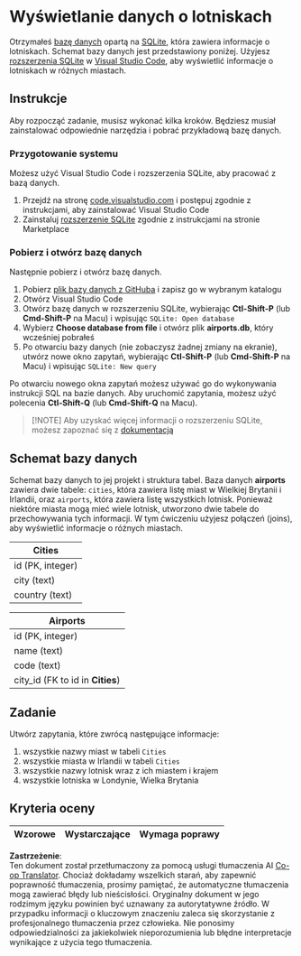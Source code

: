 <!--
CO_OP_TRANSLATOR_METADATA:
{
  "original_hash": "2f2d7693f28e4b2675f275e489dc5aac",
  "translation_date": "2025-08-23T23:25:53+00:00",
  "source_file": "2-Working-With-Data/05-relational-databases/assignment.md",
  "language_code": "pl"
}
-->
# Wyświetlanie danych o lotniskach

Otrzymałeś [bazę danych](https://raw.githubusercontent.com/Microsoft/Data-Science-For-Beginners/main/2-Working-With-Data/05-relational-databases/airports.db) opartą na [SQLite](https://sqlite.org/index.html), która zawiera informacje o lotniskach. Schemat bazy danych jest przedstawiony poniżej. Użyjesz [rozszerzenia SQLite](https://marketplace.visualstudio.com/items?itemName=alexcvzz.vscode-sqlite&WT.mc_id=academic-77958-bethanycheum) w [Visual Studio Code](https://code.visualstudio.com?WT.mc_id=academic-77958-bethanycheum), aby wyświetlić informacje o lotniskach w różnych miastach.

## Instrukcje

Aby rozpocząć zadanie, musisz wykonać kilka kroków. Będziesz musiał zainstalować odpowiednie narzędzia i pobrać przykładową bazę danych.

### Przygotowanie systemu

Możesz użyć Visual Studio Code i rozszerzenia SQLite, aby pracować z bazą danych.

1. Przejdź na stronę [code.visualstudio.com](https://code.visualstudio.com?WT.mc_id=academic-77958-bethanycheum) i postępuj zgodnie z instrukcjami, aby zainstalować Visual Studio Code
1. Zainstaluj [rozszerzenie SQLite](https://marketplace.visualstudio.com/items?itemName=alexcvzz.vscode-sqlite&WT.mc_id=academic-77958-bethanycheum) zgodnie z instrukcjami na stronie Marketplace

### Pobierz i otwórz bazę danych

Następnie pobierz i otwórz bazę danych.

1. Pobierz [plik bazy danych z GitHuba](https://raw.githubusercontent.com/Microsoft/Data-Science-For-Beginners/main/2-Working-With-Data/05-relational-databases/airports.db) i zapisz go w wybranym katalogu
1. Otwórz Visual Studio Code
1. Otwórz bazę danych w rozszerzeniu SQLite, wybierając **Ctl-Shift-P** (lub **Cmd-Shift-P** na Macu) i wpisując `SQLite: Open database`
1. Wybierz **Choose database from file** i otwórz plik **airports.db**, który wcześniej pobrałeś
1. Po otwarciu bazy danych (nie zobaczysz żadnej zmiany na ekranie), utwórz nowe okno zapytań, wybierając **Ctl-Shift-P** (lub **Cmd-Shift-P** na Macu) i wpisując `SQLite: New query`

Po otwarciu nowego okna zapytań możesz używać go do wykonywania instrukcji SQL na bazie danych. Aby uruchomić zapytania, możesz użyć polecenia **Ctl-Shift-Q** (lub **Cmd-Shift-Q** na Macu).

> [!NOTE] Aby uzyskać więcej informacji o rozszerzeniu SQLite, możesz zapoznać się z [dokumentacją](https://marketplace.visualstudio.com/items?itemName=alexcvzz.vscode-sqlite&WT.mc_id=academic-77958-bethanycheum)

## Schemat bazy danych

Schemat bazy danych to jej projekt i struktura tabel. Baza danych **airports** zawiera dwie tabele: `cities`, która zawiera listę miast w Wielkiej Brytanii i Irlandii, oraz `airports`, która zawiera listę wszystkich lotnisk. Ponieważ niektóre miasta mogą mieć wiele lotnisk, utworzono dwie tabele do przechowywania tych informacji. W tym ćwiczeniu użyjesz połączeń (joins), aby wyświetlić informacje o różnych miastach.

| Cities           |
| ---------------- |
| id (PK, integer) |
| city (text)      |
| country (text)   |

| Airports                         |
| -------------------------------- |
| id (PK, integer)                 |
| name (text)                      |
| code (text)                      |
| city_id (FK to id in **Cities**) |

## Zadanie

Utwórz zapytania, które zwrócą następujące informacje:

1. wszystkie nazwy miast w tabeli `Cities`
1. wszystkie miasta w Irlandii w tabeli `Cities`
1. wszystkie nazwy lotnisk wraz z ich miastem i krajem
1. wszystkie lotniska w Londynie, Wielka Brytania

## Kryteria oceny

| Wzorowe       | Wystarczające | Wymaga poprawy |
| ------------- | ------------- | --------------- |

**Zastrzeżenie**:  
Ten dokument został przetłumaczony za pomocą usługi tłumaczenia AI [Co-op Translator](https://github.com/Azure/co-op-translator). Chociaż dokładamy wszelkich starań, aby zapewnić poprawność tłumaczenia, prosimy pamiętać, że automatyczne tłumaczenia mogą zawierać błędy lub nieścisłości. Oryginalny dokument w jego rodzimym języku powinien być uznawany za autorytatywne źródło. W przypadku informacji o kluczowym znaczeniu zaleca się skorzystanie z profesjonalnego tłumaczenia przez człowieka. Nie ponosimy odpowiedzialności za jakiekolwiek nieporozumienia lub błędne interpretacje wynikające z użycia tego tłumaczenia.